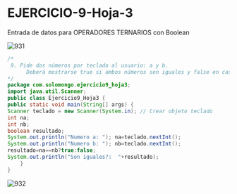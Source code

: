 # EJERCICIO-9-Hoja-3
Entrada de datos para OPERADORES TERNARIOS con Boolean

![931](https://user-images.githubusercontent.com/80227002/192655897-5d975473-7931-43bf-9fe0-c30eb0ea1411.png)

```java
/*
 9. Pide dos números por teclado al usuario: a y b. 
      Deberá mostrarse true si ambos números son iguales y false en caso contrario.
*/
package com.solomongo.ejercicio9_hoja3;
import java.util.Scanner;
public class Ejercicio9_Hoja3 {
public static void main(String[] args) {      
Scanner teclado = new Scanner(System.in); // Crear objeto teclado
int na; 
int nb;
boolean resultado; 
System.out.println("Numero a: "); na=teclado.nextInt(); 
System.out.println("Numero b: "); nb=teclado.nextInt();
resultado=na==nb?true:false;
System.out.println("Son iguales?:  "+resultado);  
    }
}

```
![932](https://user-images.githubusercontent.com/80227002/192655908-f396d763-4a44-4555-9138-ad3ef19a269b.png)
